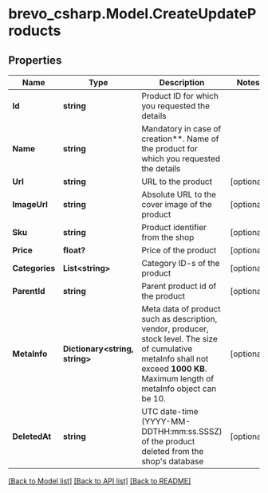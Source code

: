 # brevo_csharp.Model.CreateUpdateProducts
## Properties

Name | Type | Description | Notes
------------ | ------------- | ------------- | -------------
**Id** | **string** | Product ID for which you requested the details | 
**Name** | **string** | Mandatory in case of creation**. Name of the product for which you requested the details | 
**Url** | **string** | URL to the product | [optional] 
**ImageUrl** | **string** | Absolute URL to the cover image of the product | [optional] 
**Sku** | **string** | Product identifier from the shop | [optional] 
**Price** | **float?** | Price of the product | [optional] 
**Categories** | **List&lt;string&gt;** | Category ID-s of the product | [optional] 
**ParentId** | **string** | Parent product id of the product | [optional] 
**MetaInfo** | **Dictionary&lt;string, string&gt;** | Meta data of product such as description, vendor, producer, stock level. The size of cumulative metaInfo shall not exceed **1000 KB**. Maximum length of metaInfo object can be 10. | [optional] 
**DeletedAt** | **string** | UTC date-time (YYYY-MM-DDTHH:mm:ss.SSSZ) of the product deleted from the shop&#39;s database | [optional] 

[[Back to Model list]](../README.md#documentation-for-models) [[Back to API list]](../README.md#documentation-for-api-endpoints) [[Back to README]](../README.md)

